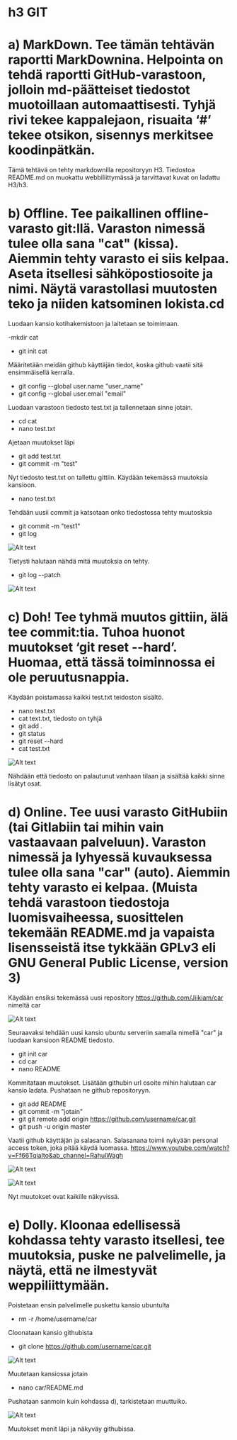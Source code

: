 # h3 GIT

# a) MarkDown. Tee tämän tehtävän raportti MarkDownina. Helpointa on tehdä raportti GitHub-varastoon, jolloin md-päätteiset tiedostot muotoillaan automaattisesti. Tyhjä rivi tekee kappalejaon, risuaita ‘#’ tekee otsikon, sisennys merkitsee koodinpätkän.

Tämä tehtävä on tehty markdownilla repositoryyn H3. Tiedostoa README.md on muokattu webbiliittymässä ja tarvittavat kuvat on ladattu H3/h3.

# b) Offline. Tee paikallinen offline-varasto git:llä. Varaston nimessä tulee olla sana "cat" (kissa). Aiemmin tehty varasto ei siis kelpaa. Aseta itsellesi sähköpostiosoite ja nimi. Näytä varastollasi muutosten teko ja niiden katsominen lokista.cd

Luodaan kansio kotihakemistoon ja laitetaan se toimimaan.


-mkdir cat
- git init cat

Määritetään meidän github käyttäjän tiedot, koska github vaatii sitä ensimmäisellä kerralla.
  
- git config --global user.name "user_name"
- git config --global user.email "email"

Luodaan varastoon tiedosto test.txt ja tallennetaan sinne jotain.

- cd cat
- nano test.txt

Ajetaan muutokset läpi

- git add test.txt
- git commit -m "test"

Nyt tiedosto test.txt on tallettu gittiin. Käydään tekemässä muutoksia kansioon.

- nano test.txt

Tehdään uusii commit ja katsotaan onko tiedostossa tehty muutosksia

- git commit -m "test1"
- git log 

![Alt text](/h3/h3b.5.png)

Tietysti halutaan nähdä mitä muutoksia on tehty.

- git log --patch

![Alt text](/h3/h3b.4.png)

# c) Doh! Tee tyhmä muutos gittiin, älä tee commit:tia. Tuhoa huonot muutokset ‘git reset --hard’. Huomaa, että tässä toiminnossa ei ole peruutusnappia.

Käydään poistamassa kaikki test.txt teidoston sisältö.

- nano test.txt
- cat text.txt, tiedosto on tyhjä
- git add .
- git status
- git reset --hard
- cat test.txt

![Alt text](/h3/h3c.2.png)

Nähdään että tiedosto on palautunut vanhaan tilaan ja sisältää kaikki sinne lisätyt osat.

# d) Online. Tee uusi varasto GitHubiin (tai Gitlabiin tai mihin vain vastaavaan palveluun). Varaston nimessä ja lyhyessä kuvauksessa tulee olla sana "car" (auto). Aiemmin tehty varasto ei kelpaa. (Muista tehdä varastoon tiedostoja luomisvaiheessa, suosittelen tekemään README.md ja vapaista lisensseistä itse tykkään GPLv3 eli GNU General Public License, version 3)

Käydään ensiksi tekemässä uusi repository https://github.com/Jiikiam/car nimeltä car

![Alt text](/h3/h3d.1.png)

Seuraavaksi tehdään uusi kansio ubuntu serveriin samalla nimellä "car" ja luodaan kansioon README tiedosto.

- git init car
- cd car
- nano README

Kommitataan muutokset. Lisätään githubin url osoite mihin halutaan car kansio ladata. Pushataan ne github repositoryyn.

- git add README
- git commit -m "jotain"
- git git remote add origin https://github.com/username/car.git
- git push -u origin master

Vaatii github käyttäjän ja salasanan. Salasanana toimii nykyään personal access token, joka pitää käydä luomassa. https://www.youtube.com/watch?v=Ff66TqiaIto&ab_channel=RahulWagh

![Alt text](/h3/h3d.2.png)

![Alt text](/h3/h3d.3.png)

Nyt muutokset ovat kaikille näkyvissä.

# e) Dolly. Kloonaa edellisessä kohdassa tehty varasto itsellesi, tee muutoksia, puske ne palvelimelle, ja näytä, että ne ilmestyvät weppiliittymään.

Poistetaan ensin palvelimelle puskettu kansio ubuntulta

- rm -r /home/username/car

Cloonataan kansio githubista

- git clone https://github.com/username/car.git

![Alt text](/h3/h3e1.png)

Muutetaan kansiossa jotain

- nano car/README.md

Pushataan sanmoin kuin kohdassa d), tarkistetaan muuttuiko.

![Alt text](/h3/h3e2.png)

Muutokset menit läpi ja näkyväy githubissa.








